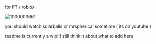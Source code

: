 for PT / roblox

![1000003661](https://github.com/user-attachments/assets/f394f983-eff2-4d5a-a7d9-44c9d204f16c)


you should watch solarballs or mrspherical sometime ( its on youtube )

readme is currently a wip!!! still thinkin about what to add here

<!--
**tealstarr/tealstarr** is a ✨ _special_ ✨ repository because its `README.md` (this file) appears on your GitHub profile.

Here are some ideas to get you started:

- 🔭 I’m currently working on ...
- 🌱 I’m currently learning ...
- 👯 I’m looking to collaborate on ...
- 🤔 I’m looking for help with ...
- 💬 Ask me about ...
- 📫 How to reach me: ...
- 😄 Pronouns: ...
- ⚡ Fun fact: ...
-->
